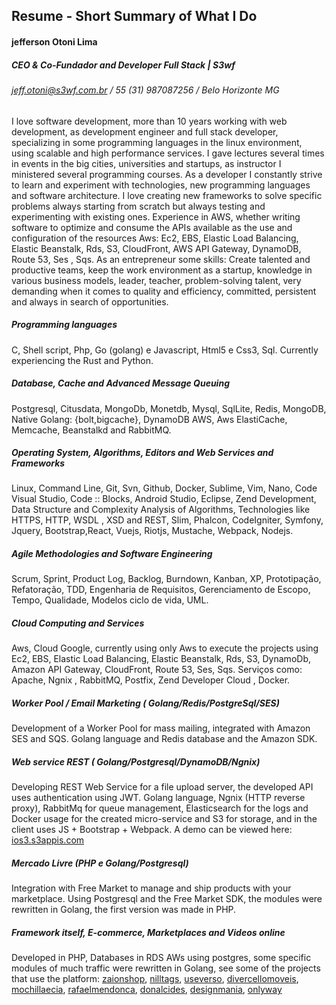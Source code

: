 ## Resume - Short Summary of What I Do
#### jefferson Otoni Lima
##### CEO & Co-Fundador and Developer Full Stack | S3wf 
###### jeff.otoni@s3wf.com.br / 55 (31) 987087256 / Belo Horizonte MG

I love software development, more than 10 years working with web development, as development engineer and full stack developer, specializing in some programming languages ​​in the linux environment, using scalable and high performance services. I gave lectures several times in events in the big cities, universities and startups, as instructor I ministered several programming courses. As a developer I constantly strive to learn and experiment with technologies, new programming languages ​​and software architecture. I love creating new frameworks to solve specific problems always starting from scratch but always testing and experimenting with existing ones. Experience in AWS, whether writing software to optimize and consume the APIs available as the use and configuration of the resources Aws: Ec2, EBS, Elastic Load Balancing, Elastic Beanstalk, Rds, S3, CloudFront, AWS API Gateway, DynamoDB, Route 53, Ses , Sqs. As an entrepreneur some skills: Create talented and productive teams, keep the work environment as a startup, knowledge in various business models, leader, teacher, problem-solving talent, very demanding when it comes to quality and efficiency, committed, persistent and always in search of opportunities.

##### Programming languages
C, Shell script, Php, Go (golang) e Javascript, Html5 e Css3, Sql. Currently experiencing the Rust and Python.

##### Database, Cache and Advanced Message Queuing
Postgresql, Citusdata, MongoDb, Monetdb, Mysql, SqlLite, Redis, MongoDB, Native Golang: {bolt,bigcache}, DynamoDB AWS, Aws ElastiCache,   Memcache, Beanstalkd and RabbitMQ.

##### Operating System, Algorithms, Editors and Web Services and Frameworks
Linux, Command Line, Git, Svn, Github, Docker, Sublime, Vim, Nano, Code Visual Studio, Code :: Blocks, Android Studio, Eclipse, Zend Development, Data Structure and Complexity Analysis of Algorithms, Technologies like HTTPS, HTTP, WSDL , XSD and REST, Slim, Phalcon, CodeIgniter, Symfony, Jquery, Bootstrap,React, Vuejs, Riotjs, Mustache, Webpack, Nodejs.

##### Agile Methodologies and Software Engineering
Scrum, Sprint, Product Log, Backlog, Burndown, Kanban, XP, Prototipação, Refatoração, TDD, Engenharia de Requisitos, Gerenciamento de Escopo, Tempo, Qualidade, Modelos ciclo de vida, UML.

##### Cloud Computing and Services
Aws, Cloud Google, currently using only Aws to execute the projects using Ec2, EBS, Elastic Load Balancing, Elastic Beanstalk, Rds, S3, DynamoDb, Amazon API Gateway, CloudFront, Route 53, Ses, Sqs. Serviços como: Apache, Ngnix , RabbitMQ, Postfix,  Zend Developer Cloud , Docker.

##### Worker Pool / Email Marketing ( Golang/Redis/PostgreSql/SES)
Development of a Worker Pool for mass mailing, integrated with Amazon SES and SQS. Golang language and Redis database and the Amazon SDK.

##### Web service REST ( Golang/Postgresql/DynamoDB/Ngnix)
Developing REST Web Service for a file upload server, the developed API uses authentication using JWT. Golang language, Ngnix (HTTP reverse proxy), RabbitMq for queue management, Elasticsearch for the logs and Docker usage for the created micro-service and S3 for storage, and in the client uses JS + Bootstrap + Webpack. A demo can be viewed here: [ios3.s3appis.com](http://ios3.s3apis.com/)

##### Mercado Livre (PHP e Golang/Postgresql)
Integration with Free Market to manage and ship products with your marketplace. Using Postgresql and the Free Market SDK, the modules were rewritten in Golang, the first version was made in PHP.

##### Framework itself, E-commerce, Marketplaces and Videos online
Developed in PHP, Databases in RDS AWs using postgres, some specific modules of much traffic were rewritten in Golang, see some of the projects that use the platform: [zaionshop](zaionshop.s3commerce.com.br), [nilltags](nilltags.s3wf.com.br),  [useverso](useverso.s3commerce.com.br), [divercellomoveis](divercellomoveis.com.br), [mochillaecia](mochilaecia.com.br), [rafaelmendonca](rafaelmendonca.com.br), [donalcides](donalcides.com.br), [designmania](designmania.com.br), [onlyway](onlyway.s3wf.com.br)


